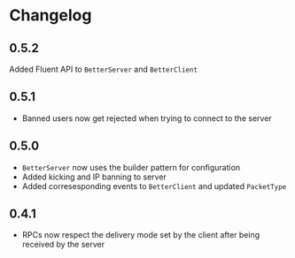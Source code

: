 # Changelog

## 0.5.2

Added Fluent API to `BetterServer` and `BetterClient`

## 0.5.1 

- Banned users now get rejected when trying to connect to the server

## 0.5.0

- `BetterServer` now uses the builder pattern for configuration
- Added kicking and IP banning to server
- Added corresesponding events to `BetterClient` and updated `PacketType` 

## 0.4.1

- RPCs now respect the delivery mode set by the client after being received by the server